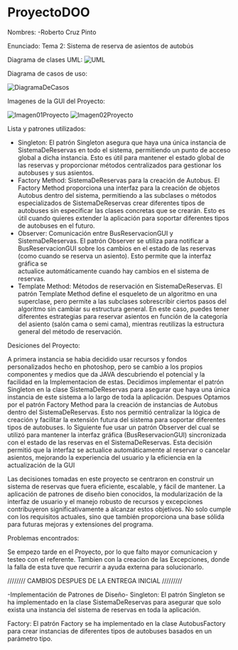 # ProyectoDOO

Nombres:
  -Roberto Cruz Pinto

Enunciado:
  Tema 2: Sistema de reserva de asientos de autobús

Diagrama de clases UML: 
![UML](https://github.com/Titoo-P/ProyectoDOO/assets/132025860/097e3655-1511-4894-a6c1-885e6c21aa88)

Diagrama de casos de uso: 

![DiagramaDeCasos](https://github.com/Titoo-P/ProyectoDOO/assets/132025860/8e954bab-1fce-45bd-88cd-e400661ea3c2)

Imagenes de la GUI del Proyecto:

![Imagen01Proyecto](https://github.com/Titoo-P/ProyectoDOO/assets/132025860/1153acd3-23c3-4dbf-8d75-5300273062bd)
![Imagen02Proyecto](https://github.com/Titoo-P/ProyectoDOO/assets/132025860/99d7e9eb-2ab7-43da-9383-6a7ab6dbaaeb)


Lista y patrones utilizados:

 - Singleton: El patrón Singleton asegura que haya una única instancia de SistemaDeReservas en todo el sistema, permitiendo un punto de acceso global a dicha instancia. Esto es útil para mantener el estado global de las reservas y proporcionar métodos                 centralizados para gestionar los autobuses y sus asientos.
 - Factory Method: SistemaDeReservas para la creación de Autobus. El Factory Method proporciona una interfaz para la creación de objetos Autobus dentro del sistema, permitiendo a las subclases o métodos especializados de SistemaDeReservas crear diferentes tipos de    autobuses sin especificar las clases concretas que se crearán. Esto es útil cuando quieres extender la aplicación para soportar diferentes tipos de autobuses en el futuro.
 - Observer: Comunicación entre BusReservacionGUI y SistemaDeReservas. El patrón Observer se utiliza para notificar a BusReservacionGUI sobre los cambios en el estado de las reservas (como cuando se reserva un asiento). Esto permite que la interfaz gráfica se     
   actualice automáticamente cuando hay cambios en el sistema de reservas.
 - Template Method: Métodos de reservación en SistemaDeReservas. El patrón Template Method define el esqueleto de un algoritmo en una superclase, pero permite a las subclases sobrescribir ciertos pasos del algoritmo sin cambiar su estructura general. En este caso,    puedes tener diferentes estrategias para reservar asientos en función de la categoría del asiento (salón cama o semi cama), mientras reutilizas la estructura general del método de reservación.

Desiciones del Proyecto: 

A primera instancia se habia decidido usar recursos y fondos personalizados hecho en photoshop, pero se cambio a los propios componentes y medios que da JAVA descubriendo el potencial y la facilidad en la Implementacion de estas.
Decidimos implementar el patrón Singleton en la clase SistemaDeReservas para asegurar que haya una única instancia de este sistema a lo largo de toda la aplicación.
Despues Optamos por el patrón Factory Method para la creación de instancias de Autobus dentro del SistemaDeReservas. Esto nos permitió centralizar la lógica de creación y facilitar la extensión futura del sistema para soportar diferentes tipos de autobuses.
lo Siguiente fue usar un patrón Observer del cual se utilizó para mantener la interfaz gráfica (BusReservacionGUI) sincronizada con el estado de las reservas en el SistemaDeReservas. Esta decisión permitió que la interfaz se actualice automáticamente al reservar o cancelar asientos, mejorando la experiencia del usuario y la eficiencia en la actualización de la GUI

Las decisiones tomadas en este proyecto se centraron en construir un sistema de reservas que fuera eficiente, escalable, y fácil de mantener. La aplicación de patrones de diseño bien conocidos, la modularización de la interfaz de usuario y el manejo robusto de recursos y excepciones contribuyeron significativamente a alcanzar estos objetivos. No solo cumple con los requisitos actuales, sino que también proporciona una base sólida para futuras mejoras y extensiones del programa.

Problemas encontrados:

Se empezo tarde en el Proyecto, por lo que falto mayor comunicacion y testeo con el referente.
Tambien con la creacion de las Excepciones, donde la falla de esta tuve que recurrir a ayuda externa para solucionarlo.


//////// CAMBIOS DESPUES DE LA ENTREGA INICIAL /////////

-Implementación de Patrones de Diseño-
Singleton: El patrón Singleton se ha implementado en la clase SistemaDeReservas para asegurar que solo exista una instancia del sistema de reservas en toda la aplicación.

Factory: El patrón Factory se ha implementado en la clase AutobusFactory para crear instancias de diferentes tipos de autobuses basados en un parámetro tipo.
